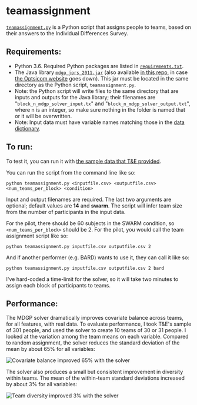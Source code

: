 # teamassignment

[`teamassignment.py`](https://github.com/lizziesilver/teamassignment/blob/master/teamassignment.py) is a Python script that assigns people to teams, based on their answers to the Individual Differences Survey. 

## Requirements:

* Python 3.6. Required Python packages are listed in [`requirements.txt`]().
* The Java library [`mdgp_jors_2011.jar`](http://www.optsicom.es/mdgp/mdgp_jors_2011.jar) (also available [in this repo](https://github.com/lizziesilver/teamassignment/raw/master/mdgp_jors_2011.jar), in case [the Optsicom website](http://www.optsicom.es/mdgp/) goes down). This jar must be located in the same directory as the Python script, `teamassignment.py`. 
* Note: the Python script will write files to the same directory that are inputs and outputs for the Java library; their filenames are "`block_n_mdgp_solver_input.tx`" and "`block_n_mdgp_solver_output.txt`", where n is an integer, so make sure nothing in the folder is named that or it will be overwritten.
* Note: Input data must have variable names matching those in the [data dictionary](https://github.com/lizziesilver/teamassignment/raw/master/CREATE_Ind.Diffs_Data.Dictionary_Final_1.11.18.xlsx). 

## To run:

To test it, you can run it with [the sample data that T&E provided](https://3.basecamp.com/3591142/buckets/5168244/uploads/851270327). 

You can run the script from the command line like so:

```python teamassignment.py <inputfile.csv> <outputfile.csv> <num_teams_per_block> <condition>```

Input and output filenames are required. The last two arguments are optional; default values are **14** and **swarm**. The script will infer team size from the number of participants in the input data.

For the pilot, there should be 60 subjects in the SWARM condition, so `<num_teams_per_block>` should be 2. For the pilot, you would call the team assignment script like so:

```python teamassignment.py inputfile.csv outputfile.csv 2```

And if another performer (e.g. BARD) wants to use it, they can call it like so: 

```python teamassignment.py inputfile.csv outputfile.csv 2 bard```

I've hard-coded a time-limit for the solver, so it will take two minutes to assign each block of participants to teams.

## Performance:

The MDGP solver dramatically improves covariate balance across teams, for all features, with real data. To evaluate performance, I took T&E's sample of 301 people, and used the solver to create 10 teams of 30 or 31 people. I looked at the variation among the team means on each variable. Compared to random assignment, the solver reduces the standard deviation of the mean by about 65% for all variables:

![Covariate balance improved 65% with the solver](img/balance.png?raw=true "Covariate balance improved 65% with the solver")

The solver also produces a small but consistent improvement in diversity within teams. The mean of the within-team standard deviations increased by about 3% for all variables:

![Team diversity improved 3% with the solver](img/diversity.png?raw=true "Team diversity improved 3% with the solver")
